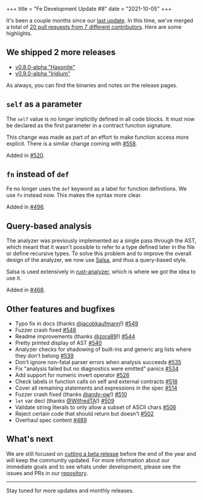 
+++
title = "Fe Development Update #8"
date = "2021-10-05"
+++


It's been a couple months since our [last update](/posts/development-update-7/). In this time, we've merged a total of [20 pull requests from 7 different contributors](https://github.com/ethereum/fe/pulls?q=is%3Apr+is%3Amerged+closed%3A2021-10-04%3E2021-08-03). Here are some highlights.

## We shipped 2 more releases

- [v0.8.0-alpha "Haxonite"](https://github.com/ethereum/fe/releases/tag/v0.8.0-alpha)
- [v0.9.0-alpha "Iridium"](https://github.com/ethereum/fe/releases/tag/v0.9.0-alpha)

As always, you can find the binaries and notes on the release pages.

## `self` as a parameter

The `self` value is no longer implicitly defined in all code blocks. It must now be declared as the first parameter in a contract function signature.

This change was made as part of an effort to make function access more explicit. There is a similar change coming with [#558](https://github.com/ethereum/fe/issues/558).

Added in [#520](https://github.com/ethereum/fe/pull/520).

## `fn` instead of `def`

Fe no longer uses the `def` keyword as a label for function definitions. We use `fn` instead now. This makes the syntax more clear.

Added in [#496](https://github.com/ethereum/fe/pull/496).

## Query-based analysis

The analyzer was previously implemented as a single pass through the AST, which meant that it wasn't possible to refer to a type defined later in the file or define recursive types. To solve this problem and to improve the overall design of the analyzer, we now use [Salsa](https://crates.io/crates/salsa), and thus a query-based style.

Salsa is used extensively in [rust-analyzer](https://github.com/rust-analyzer/rust-analyzer), which is where we got the idea to use it.

Added in [#468](https://github.com/ethereum/fe/pull/468).

## Other features and bugfixes

- Typo fix in docs (thanks [@jacobkaufmann](https://github.com/jacobkaufmann)!) [#549](https://github.com/ethereum/fe/pull/549)
- Fuzzer crash fixed [#546](https://github.com/ethereum/fe/pull/546)
- Readme improvements (thanks [@zora89](https://github.com/zora89)!) [#544](https://github.com/ethereum/fe/pull/544)
- Pretty printed display of AST [#540](https://github.com/ethereum/fe/pull/540)
- Analyzer checks for shadowing of built-ins and generic arg lists where they don't belong [#539](https://github.com/ethereum/fe/pull/539)
- Don't ignore non-fatal parser errors when analysis succeeds [#535](https://github.com/ethereum/fe/pull/535)
- Fix "analysis failed but no diagnostics were emitted" panics [#534](https://github.com/ethereum/fe/pull/534)
- Add support for numeric invert operator [#526](https://github.com/ethereum/fe/pull/526)
- Check labels in function calls on self and external contracts [#518](https://github.com/ethereum/fe/pull/518)
- Cover all remaining statements and expressions in the spec [#514](https://github.com/ethereum/fe/pull/514)
- Fuzzer crash fixed (thanks [@andy-ow](https://github.com/andy-ow)!) [#510](https://github.com/ethereum/fe/pull/510)
- `let` var decl (thanks [@WilfredTA](https://github.com/WilfredTA)!) [#509](https://github.com/ethereum/fe/pull/509)
- Validate string literals to only allow a subset of ASCII chars [#506](https://github.com/ethereum/fe/pull/506)
- Reject certain code that should return but doesn't  [#502](https://github.com/ethereum/fe/pull/502)
- Overhaul spec content [#489](https://github.com/ethereum/fe/pull/489)

## What's next

We are still focused on [cutting a beta release](/posts/fes-path-to-production/) before the end of the year and will keep the community updated. For more information about our immediate goals and to see whats under development, please see the issues and PRs in our [repository](https://github.com/ethereum/fe).

---

Stay tuned for more updates and monthly releases.
